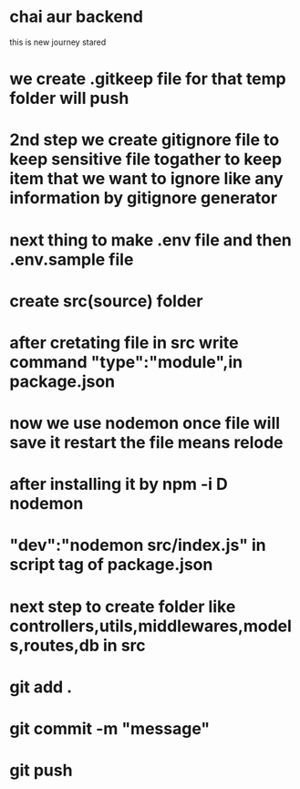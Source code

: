 # chai aur backend

this is new journey stared

# we create .gitkeep file for that temp folder will push
# 2nd step we create gitignore file to keep sensitive file togather to keep item that we want to ignore like any information by gitignore generator
# next thing to make .env file and then .env.sample file
# create src(source) folder 
# after cretating file in src write command "type":"module",in package.json
# now we use nodemon once file will save it restart the file means relode 
# after installing it by npm -i D nodemon
# "dev":"nodemon src/index.js" in script tag of package.json
# next step to create folder like controllers,utils,middlewares,models,routes,db in src
# git add .
# git commit -m "message"
# git push